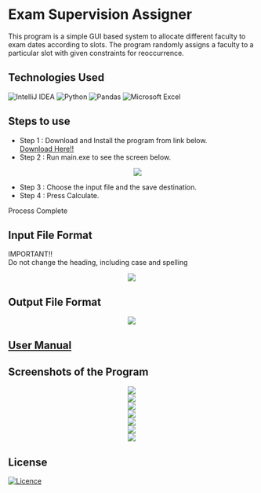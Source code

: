 # Exam Supervision Assigner

This program is a simple GUI based system to allocate different faculty to exam dates according to slots. The program randomly assigns a faculty to a particular slot with given constraints for reoccurrence.

## Technologies Used
![IntelliJ IDEA](https://img.shields.io/badge/IntelliJIDEA-000000.svg?style=for-the-badge&logo=intellij-idea&logoColor=white)
![Python](https://img.shields.io/badge/python-3670A0?style=for-the-badge&logo=python&logoColor=ffdd54)
![Pandas](https://img.shields.io/badge/pandas-%23150458.svg?style=for-the-badge&logo=pandas&logoColor=white)
![Microsoft Excel](https://img.shields.io/badge/Microsoft_Excel-217346?style=for-the-badge&logo=microsoft-excel&logoColor=white)


## Steps to use
 - Step 1 :  Download and Install the program from link below.
   <br>
   [Download Here!!](https://mega.nz/file/eWYmnRiI#y6dc7CRz2zGU29B0Raq84oM9kDDF5B2qnNXzeUnUWg0)
 - Step 2 :  Run main.exe to see the screen below.
   <br>
   <p align="center">
    <img src="https://github.com/yashas-hm/Exam_Supervision_Assigner/blob/master/Images/1.png"/>
   </p>
 - Step 3 :  Choose the input file and the save destination.
 - Step 4 :  Press Calculate.

Process Complete

## Input File Format
IMPORTANT!!<br>
Do not change the heading, including case and spelling<br>

<p align="center">
    <img src="https://github.com/yashas-hm/Exam_Supervision_Assigner/blob/master/Images/8.png"/>
</p>

## Output File Format

<p align="center">
    <img src="https://github.com/yashas-hm/Exam_Supervision_Assigner/blob/master/Images/9.png"/>
</p>

## [User Manual](https://mega.nz/file/LTJ2GZgD#PKECYY2L9gW1hmrV0sHuQ2TLefauLlzr_zgghBszeY8)

## Screenshots of the Program
<p align="center">
    <img src="https://github.com/yashas-hm/Exam_Supervision_Assigner/blob/master/Images/1.png"/><br>
    <img src="https://github.com/yashas-hm/Exam_Supervision_Assigner/blob/master/Images/2.png"/><br>
    <img src="https://github.com/yashas-hm/Exam_Supervision_Assigner/blob/master/Images/3.png"/><br>
    <img src="https://github.com/yashas-hm/Exam_Supervision_Assigner/blob/master/Images/4.png"/><br>
    <img src="https://github.com/yashas-hm/Exam_Supervision_Assigner/blob/master/Images/5.png"/><br>
    <img src="https://github.com/yashas-hm/Exam_Supervision_Assigner/blob/master/Images/6.png"/><br>
    <img src="https://github.com/yashas-hm/Exam_Supervision_Assigner/blob/master/Images/7.png"/>
</p>

## License
[![Licence](https://img.shields.io/github/license/Ileriayo/markdown-badges?style=for-the-badge)](./LICENSE)
